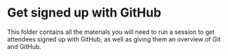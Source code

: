 # Get signed up with GitHub

This folder contains all the materials you will need to run a session to get attendees signed up with GitHub, as well as giving them an overview of Git and GitHub.
